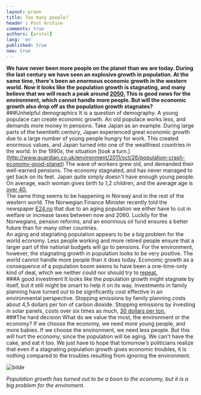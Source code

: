 ```yaml
---
layout: prawn
title: Too many people? 
header : Post Archive
comments: true
authors: [arstol]
lang: 'en'
published: true
new: true
---
```




**We have never been more people on the planet than we are today. During the last century we have seen an explosive growth in population. At the same time, there's been an enormous economic growth in the western world. Now it looks like the population growth is stagnating, and many believe that we will reach a peak around [2050.](http://www.guardian.co.uk/environment/2011/oct/26/population-crash-economy-good-planet) This is good news for the environment, which cannot handle more people. But will the economic growth also drop off as the population growth stagnates?**
<br>
###Unhelpful demographics
It is a question of demography. A young populace can create economic growth. An old populace works less, and demands more money in pensions. Take Japan as an example. During large parts of the twentieth century, Japan experienced great economic growth due to a large number of young people hungry for work. This created enormous values, and Japan turned into one of the wealthiest countries in the world. In the 1990s, the situation [took a turn.] (http://www.guardian.co.uk/environment/2011/oct/26/population-crash-economy-good-planet) The wave of workers grew old, and demanded their well-earned pensions. The economy stagnated, and has never managed to get back on its feet. Japan quite simply doesn't have enough young people. On average, each woman gives birth to 1,2 children, and the average age is [over 40.](http://www.guardian.co.uk/environment/2011/oct/26/population-crash-economy-good-planet) 
<br>
The same thing seems to be happening in Norway and in the rest of the western world. The Norwegian Finance Minister recently told the newspaper [E24.no](http://e24.no/makro-og-politikk/sigbjoern-johnsen-mer-jobb-eller-velferdskutt-og-oekte-skatter/20332441) that due to an aging population we either have to cut in welfare or increase taxes between now and 2060. Luckily for the Norwegians, pension reforms, and an enormous oil fund ensures a better future than for many other countries. 
<br>
An aging and stagnating population appears to be a big problem for the world economy. Less people working and more retired people ensure that a larger part of the national budgets will go to pensions. For the environment, however, the stagnating growth in population looks to be very positive. The world cannot handle more people than it does today. Economic growth as a consequence of a population boom seems to have been a one-time-only kind of deal, which we neither could nor should try to [repeat.](http://www.guardian.co.uk/environment/2011/oct/26/population-crash-economy-good-planet) 
<br>
###A good investment
It looks like the population growth might stagnate by itself, but it still might be smart to help it on its way. Investments in family planning have turned out to be significantly cost effective in an environmental perspective. Stopping emissions by family planning costs about 4,5 dollars per ton of carbon dioxide. Stopping emissions by investing in solar panels, costs over six times as much, [30 dollars per ton.](http://www.guardian.co.uk/environment/2011/oct/31/stemming-population-growth-climate-change?intcmp=239)
<br>
###The hard decision
What do we value the most, the environment or the economy? If we choose the economy, we need more young people, and more babies. If we choose the environment, we need less people. But this will hurt the economy, since the population will be aging. We can't have the cake, and eat it too. We just have to hope that tomorrow’s politicians realize that even if a stagnating population growth gives economic troubles, it is nothing compared to the troubles resulting from ignoring the environment. 



![bilde](http://i.imgur.com/3lBcN8u.jpg)

*Population growth has turned out to be a boon to the economy, 
but it is a big problem for the enviroment.*




